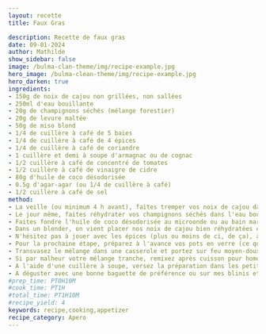 ```yaml
---
layout: recette
title: Faux Gras

description: Recette de faux gras
date: 09-01-2024
author: Mathilde
show_sidebar: false
image: /bulma-clan-theme/img/recipe-example.jpg
hero_image: /bulma-clean-theme/img/recipe-example.jpg
hero_darken: true
ingredients:
- 150g de noix de cajou non grillées, non sallées
- 250ml d'eau bouillante
- 20g de champignons séchés (mélange forestier)
- 20g de levure maltée
- 50g de miso blond
- 1/4 de cuillère à café de 5 baies
- 1/4 de cuillère à café de 4 épices
- 1/4 de cuillère à café de coriandre
- 1 cuillère et demi à soupe d'armagnac ou de cognac
- 1/2 cuillère à café de concentré de tomates
- 1/2 cuillère à café de vinaigre de cidre
- 80g d'huile de coco désodorisée
- 0.5g d'agar-agar (ou 1/4 de cuillère à café)
- 1/2 cuillère à café de sel
method:
- La veille (ou minimum 4 h avant), faites tremper vos noix de cajou dans de l'eau et placez-les au réfrigérateur. 
- Le jour même, faites réhydrater vos champignons séchés dans l'eau bouillante (250 ml) pendant une dizaine de minutes. On va venir utiliser l'eau de trempage et non les champignons (eux vous pouvez les utiliser pour une autre recette). 
- Faites fondre l'huile de coco désodorisée au microonde ou au bain marie.
- Dans un blender, on vient placer nos noix de cajou bien réhydratées et débarrassées de leur eau de trempage, l'infusion de champignons, la levure maltée, le miso blond, le 5 baies, le 4 épices, la coriandre, l'armagnac, le concentré de tomates, le vinaigre de cidre, l'huile de coco désodorisée, l'agar agar et le sel. Mixez bien l'ensemble à puissance maximale.
- N'hésitez pas à jouer avec les épices (plus ou moins de ci, de ça), à mettre à la place de l'armagnac ou du cognac, du vin blanc ou du porto vegan. Si vous ne consommez pas d'alcool (bien qu'il va être évaporé), omettez-le et rajouter 1/2 càc de vinaigre de cidre. 
- Pour la prochaine étape, préparez à l'avance vos pots en verre (ce que vous avez et qui peut se fermer) pour que le remplissage se fasse rapidement. 
- Transvasez le mélange dans une casserole et portez sur feu moyen-doux en fouettant-fouettant constamment jusqu'à ce que le mélange épaississe. Ça prend un peu plus de 3 minutes. Puis laissez encore 1 minute quand le mélange fait des petits blop blop, en continuant à fouetter, afin d'activer l'agar agar. Le résultat obtenu est lisse mais plus épais et un peu plus foncé. 
- Si par malheur votre mélange tranche, remixez après cuisson pour homogénéiser l'ensemble en utilisant un mixeur plongeant. 
- A l'aide d'une cuillère à soupe, versez la préparation dans les petits pots en verre sortis précédemment. Mélangez à l'aide d'une baguette chinoise pour chasser les bulles d'air qui se verraient par transparence, lissez le dessus avec la cuillère, refermez le pot et laissez refroidir à température ambiante avant de placer au réfrigérateur 12 à 24 h. Le temps de repos est très important pour avoir une texture ferme, froide et bien prise. De même, ne sortez le pot au frais qu'au dernier moment.
- A déguster avec une bonne baguette de préférence ou sur mes blinis et pourquoi pas avec un confit d'oignon ou de figue. Il se conserve jusqu'à 15 jours (certaines personnes l'ont poussée pendant 1 mois). Il se congèle très bien !
#prep_time: PT0H10M
#cook_time: PT1H
#total_time: PT1H10M
#recipe_yield: 4
keywords: recipe,cooking,appetizer
recipe_category: Apero
---
```


